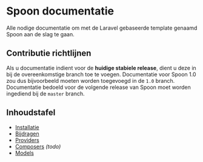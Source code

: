 # Spoon documentatie 

Alle nodige documentatie om met de Laravel gebaseerde template genaamd Spoon aan de slag te gaan.

## Contributie richtlijnen 

Als u documentatie indient voor de **huidige stabiele release**, dient u deze in bij de overeenkomstige branch toe te voegen. 
Documentatie voor Spoon 1.0 zou dus bijvoorbeeld moeten worden toegevoegd in de `1.0` branch. 
Documentatie bedoeld voor de volgende release van Spoon moet worden ingediend bij de `master` branch.

## Inhoudstafel

- [Installatie](/Installatie.md)
- [Bijdragen](/Contributing.md)
- [Providers](/Providers.md)
- [Composers](/) *(todo)*
- [Models](/Models.md)
